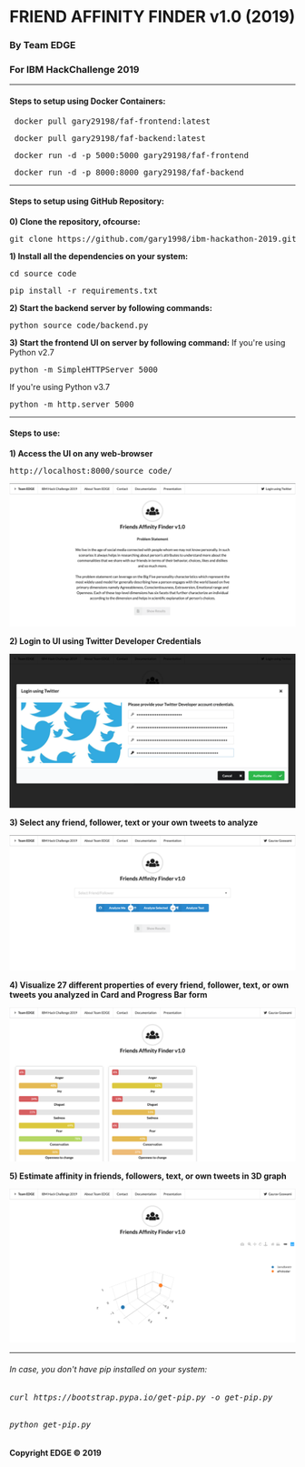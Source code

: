 # FRIEND AFFINITY FINDER v1.0 (2019) #
### By Team EDGE ###
### For IBM HackChallenge 2019 ###
<hr>

#### Steps to setup using Docker Containers: ####
<pre> docker pull gary29198/faf-frontend:latest </pre>
<pre> docker pull gary29198/faf-backend:latest </pre>
<pre> docker run -d -p 5000:5000 gary29198/faf-frontend </pre>
<pre> docker run -d -p 8000:8000 gary29198/faf-backend </pre>
<hr>

#### Steps to setup using GitHub Repository: ####

**0) Clone the repository, ofcourse:**
<pre>git clone https://github.com/gary1998/ibm-hackathon-2019.git</pre>

**1) Install all the dependencies on your system:**
<pre>cd source_code</pre>
<pre>pip install -r requirements.txt</pre>

**2) Start the backend server by following commands:**
<pre>python source_code/backend.py</pre>

**3) Start the frontend UI on server by following command:**
If you're using Python v2.7
<pre>python -m SimpleHTTPServer 5000</pre>

If you're using Python v3.7
<pre>python -m http.server 5000</pre>
<hr>

#### Steps to use: ####

**1) Access the UI on any web-browser**
<pre>http://localhost:8000/source_code/</pre>

![Dashboard](https://github.com/gary1998/ibm-hackathon-2019/blob/master/source_code/dashboard.png)


**2) Login to UI using Twitter Developer Credentials**

![Login](https://github.com/gary1998/ibm-hackathon-2019/blob/master/source_code/login.png)


**3) Select any friend, follower, text or your own tweets to analyze**

![Analysis](https://github.com/gary1998/ibm-hackathon-2019/blob/master/source_code/ff.png)


**4) Visualize 27 different properties of every friend, follower, text, or own tweets you analyzed in Card and Progress Bar form**

![Cards](https://github.com/gary1998/ibm-hackathon-2019/blob/master/source_code/cards.png)


**5) Estimate affinity in friends, followers, text, or own tweets in 3D graph**

![3D Affinity Graph](https://github.com/gary1998/ibm-hackathon-2019/blob/master/source_code/graph.png)

<hr>

<h6>In case, you don't have pip installed on your system:</h6>
<h6><pre>curl https://bootstrap.pypa.io/get-pip.py -o get-pip.py</pre></h6>
<h6><pre>python get-pip.py</pre></h6>


#### Copyright EDGE &copy; 2019 #### 

